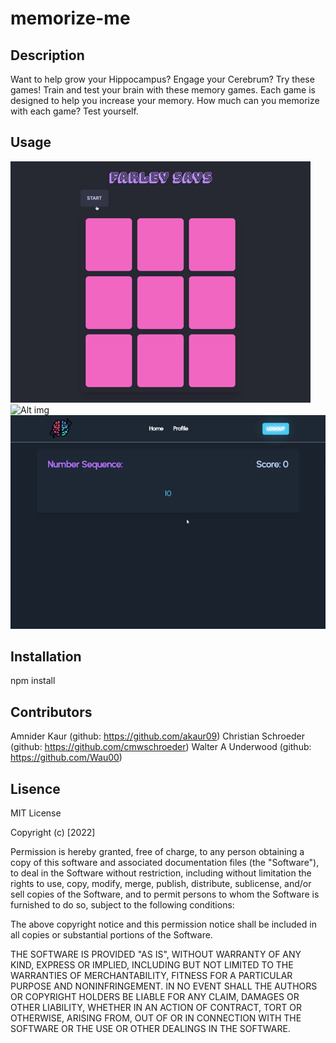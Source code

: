 # memorize-me

## Description
Want to help grow your Hippocampus? Engage your Cerebrum? Try these games! Train and test your brain with these memory games. Each game is designed to help you increase your memory. How much can you memorize with each game? Test yourself.

## Usage
![Alt img](./client/public/preview-gifs/farleysays.gif)
![Alt img](./client/public/preview-gifs/matching.gif)
![Alt img](./client/public/preview-gifs/number-sequence.gif)

## Installation
npm install
## Contributors
Amnider Kaur (github: https://github.com/akaur09)
Christian Schroeder (github: https://github.com/cmwschroeder)
Walter A Underwood (github: https://github.com/Wau00)

## Lisence
MIT License

Copyright (c) [2022] 

Permission is hereby granted, free of charge, to any person obtaining a copy of this software and associated documentation files (the "Software"), to deal in the Software without restriction, including without limitation the rights to use, copy, modify, merge, publish, distribute, sublicense, and/or sell copies of the Software, and to permit persons to whom the Software is furnished to do so, subject to the following conditions:

The above copyright notice and this permission notice shall be included in all copies or substantial portions of the Software.

THE SOFTWARE IS PROVIDED "AS IS", WITHOUT WARRANTY OF ANY KIND, EXPRESS OR IMPLIED, INCLUDING BUT NOT LIMITED TO THE WARRANTIES OF MERCHANTABILITY, FITNESS FOR A PARTICULAR PURPOSE AND NONINFRINGEMENT. IN NO EVENT SHALL THE AUTHORS OR COPYRIGHT HOLDERS BE LIABLE FOR ANY CLAIM, DAMAGES OR OTHER LIABILITY, WHETHER IN AN ACTION OF CONTRACT, TORT OR OTHERWISE, ARISING FROM, OUT OF OR IN CONNECTION WITH THE SOFTWARE OR THE USE OR OTHER DEALINGS IN THE SOFTWARE.
